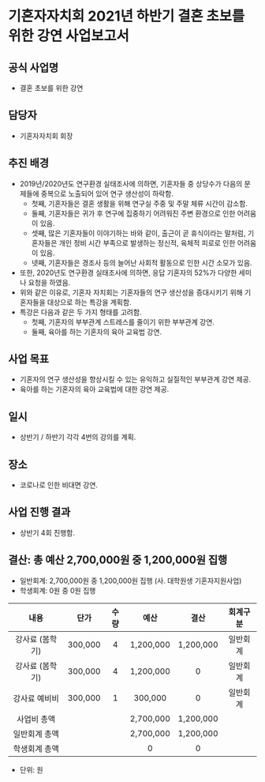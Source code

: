 기혼자자치회 2021년 하반기 결혼 초보를 위한 강연 사업보고서
===

## 공식 사업명
- 결혼 초보를 위한 강연

## 담당자
- 기혼자자치회 회장

## 추진 배경
- 2019년/2020년도 연구환경 실태조사에 의하면, 기혼자들 중 상당수가 다음의 문제들에 중복으로 노출되어 있어 연구 생산성이 하락함.
  - 첫째, 기혼자들은 결혼 생활을 위해 연구실 주중 및 주말 체류 시간이 감소함.
  - 둘째, 기혼자들은 귀가 후 연구에 집중하기 어려워진 주변 환경으로 인한 어려움이 있음.
  - 셋째, 많은 기혼자들이 이야기하는 바와 같이, 출근이 곧 휴식이라는 말처럼, 기혼자들은 개인 정비 시간 부족으로 발생하는 정신적, 육체적 피로로 인한 어려움이 있음.
  - 넷째, 기혼자들은 경조사 등의 늘어난 사회적 활동으로 인한 시간 소모가 있음.
- 또한, 2020년도 연구환경 실태조사에 의하면, 응답 기혼자의 52%가 다양한 세미나 요청을 하였음.
- 위와 같은 이유로, 기혼자 자치회는 기혼자들의 연구 생산성을 증대시키기 위해 기혼자들을 대상으로 하는 특강을 계획함.
- 특강은 다음과 같은 두 가지 형태를 고려함.
  - 첫째, 기혼자의 부부관계 스트레스를 줄이기 위한 부부관계 강연.
  - 둘째, 육아를 하는 기혼자의 육아 교육법 강연.
  
## 사업 목표
- 기혼자의 연구 생산성을 향상시킬 수 있는 유익하고 실질적인 부부관계 강연 제공.
- 육아를 하는 기혼자의 육아 교육법에 대한 강연 제공.

## 일시
- 상반기 / 하반기 각각 4번의 강의를 계획.

## 장소 
- 코로나로 인한 비대면 강연.

## 사업 진행 결과
- 상반기 4회 진행함.

## 결산: 총 예산 2,700,000원 중 1,200,000원 집행 
   - 일반회계:  2,700,000원 중 1,200,000원 집행 (사. 대학원생 기혼자지원사업)
   - 학생회계:  0원 중 0원 집행
    
| 내용        | 단가      | 수량 | 예산        | 결산        | 회계구분 |
|:-----------:|:---------:|:----:|:-----------:|:-----------:|:------:|
| 강사료 (봄학기) | 300,000 | 4  | 1,200,000 | 1,200,000 | 일반회계 |
| 강사료 (봄학기) | 300,000 | 4  | 1,200,000 | 0         | 일반회계 |
| 강사료 예비비   | 300,000 | 1  | 300,000   | 0         | 일반회계 |
| 사업비 총액    |         |    | 2,700,000 | 1,200,000 |      |
| 일반회계 총액   |         |    | 2,700,000 | 1,200,000 |      |
| 학생회계 총액   |         |    | 0         | 0         |      |

   - 단위: 원
